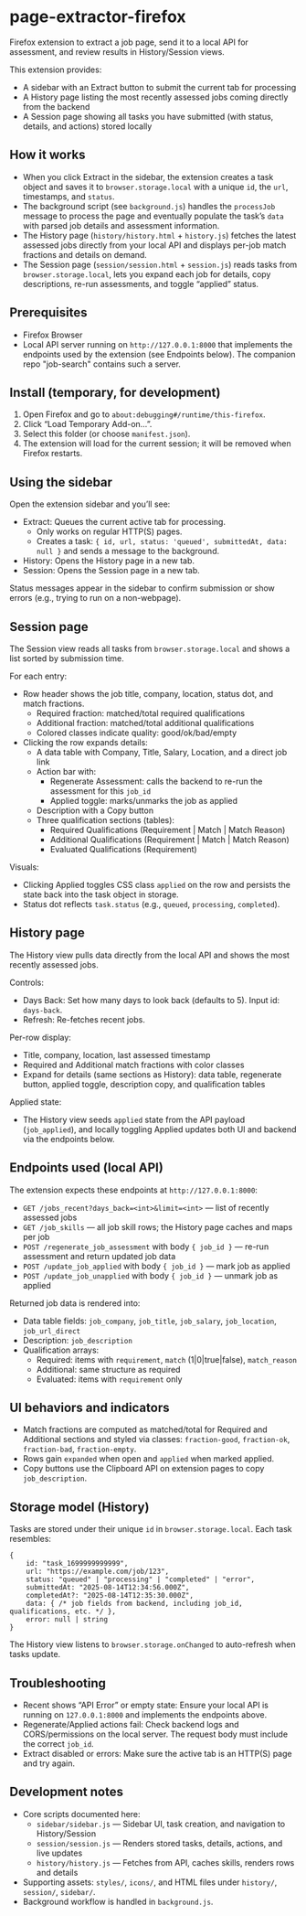 # page-extractor-firefox

Firefox extension to extract a job page, send it to a local API for assessment, and review results in History/Session views.

This extension provides:

- A sidebar with an Extract button to submit the current tab for processing
- A History page listing the most recently assessed jobs coming directly from the backend
- A Session page showing all tasks you have submitted (with status, details, and actions) stored locally


## How it works

- When you click Extract in the sidebar, the extension creates a task object and saves it to `browser.storage.local` with a unique `id`, the `url`, timestamps, and `status`.
- The background script (see `background.js`) handles the `processJob` message to process the page and eventually populate the task’s `data` with parsed job details and assessment information.
- The History page (`history/history.html` + `history.js`) fetches the latest assessed jobs directly from your local API and displays per-job match fractions and details on demand.
- The Session page (`session/session.html` + `session.js`) reads tasks from `browser.storage.local`, lets you expand each job for details, copy descriptions, re-run assessments, and toggle “applied” status.


## Prerequisites

- Firefox Browser
- Local API server running on `http://127.0.0.1:8000` that implements the endpoints used by the extension (see Endpoints below). The companion repo "job-search" contains such a server.


## Install (temporary, for development)

1. Open Firefox and go to `about:debugging#/runtime/this-firefox`.
2. Click “Load Temporary Add-on…”.
3. Select this folder (or choose `manifest.json`).
4. The extension will load for the current session; it will be removed when Firefox restarts.


## Using the sidebar

Open the extension sidebar and you’ll see:

- Extract: Queues the current active tab for processing.
	- Only works on regular HTTP(S) pages.
	- Creates a task: `{ id, url, status: 'queued', submittedAt, data: null }` and sends a message to the background.
- History: Opens the History page in a new tab.
- Session: Opens the Session page in a new tab.

Status messages appear in the sidebar to confirm submission or show errors (e.g., trying to run on a non-webpage).


## Session page

The Session view reads all tasks from `browser.storage.local` and shows a list sorted by submission time.

For each entry:

- Row header shows the job title, company, location, status dot, and match fractions.
	- Required fraction: matched/total required qualifications
	- Additional fraction: matched/total additional qualifications
	- Colored classes indicate quality: good/ok/bad/empty
- Clicking the row expands details:
	- A data table with Company, Title, Salary, Location, and a direct job link
	- Action bar with:
		- Regenerate Assessment: calls the backend to re-run the assessment for this `job_id`
		- Applied toggle: marks/unmarks the job as applied
	- Description with a Copy button
	- Three qualification sections (tables):
		- Required Qualifications (Requirement | Match | Match Reason)
		- Additional Qualifications (Requirement | Match | Match Reason)
		- Evaluated Qualifications (Requirement)

Visuals:

- Clicking Applied toggles CSS class `applied` on the row and persists the state back into the task object in storage.
- Status dot reflects `task.status` (e.g., `queued`, `processing`, `completed`).


## History page

The History view pulls data directly from the local API and shows the most recently assessed jobs.

Controls:

- Days Back: Set how many days to look back (defaults to 5). Input id: `days-back`.
- Refresh: Re-fetches recent jobs.

Per-row display:

- Title, company, location, last assessed timestamp
- Required and Additional match fractions with color classes
- Expand for details (same sections as History): data table, regenerate button, applied toggle, description copy, and qualification tables

Applied state:

- The History view seeds `applied` state from the API payload (`job_applied`), and locally toggling Applied updates both UI and backend via the endpoints below.


## Endpoints used (local API)

The extension expects these endpoints at `http://127.0.0.1:8000`:

- `GET /jobs_recent?days_back=<int>&limit=<int>` — list of recently assessed jobs
- `GET /job_skills` — all job skill rows; the History page caches and maps per job
- `POST /regenerate_job_assessment` with body `{ job_id }` — re-run assessment and return updated job data
- `POST /update_job_applied` with body `{ job_id }` — mark job as applied
- `POST /update_job_unapplied` with body `{ job_id }` — unmark job as applied

Returned job data is rendered into:

- Data table fields: `job_company`, `job_title`, `job_salary`, `job_location`, `job_url_direct`
- Description: `job_description`
- Qualification arrays:
	- Required: items with `requirement`, `match` (1|0|true|false), `match_reason`
	- Additional: same structure as required
	- Evaluated: items with `requirement` only


## UI behaviors and indicators

- Match fractions are computed as matched/total for Required and Additional sections and styled via classes: `fraction-good`, `fraction-ok`, `fraction-bad`, `fraction-empty`.
- Rows gain `expanded` when open and `applied` when marked applied.
- Copy buttons use the Clipboard API on extension pages to copy `job_description`.


## Storage model (History)

Tasks are stored under their unique `id` in `browser.storage.local`. Each task resembles:

```
{
	id: "task_1699999999999",
	url: "https://example.com/job/123",
	status: "queued" | "processing" | "completed" | "error",
	submittedAt: "2025-08-14T12:34:56.000Z",
	completedAt?: "2025-08-14T12:35:30.000Z",
	data: { /* job fields from backend, including job_id, qualifications, etc. */ },
	error: null | string
}
```

The History view listens to `browser.storage.onChanged` to auto-refresh when tasks update.


## Troubleshooting

- Recent shows “API Error” or empty state: Ensure your local API is running on `127.0.0.1:8000` and implements the endpoints above.
- Regenerate/Applied actions fail: Check backend logs and CORS/permissions on the local server. The request body must include the correct `job_id`.
- Extract disabled or errors: Make sure the active tab is an HTTP(S) page and try again.


## Development notes

- Core scripts documented here:
	- `sidebar/sidebar.js` — Sidebar UI, task creation, and navigation to History/Session
	- `session/session.js` — Renders stored tasks, details, actions, and live updates
	- `history/history.js` — Fetches from API, caches skills, renders rows and details
- Supporting assets: `styles/`, `icons/`, and HTML files under `history/`, `session/`, `sidebar/`.
- Background workflow is handled in `background.js`.

